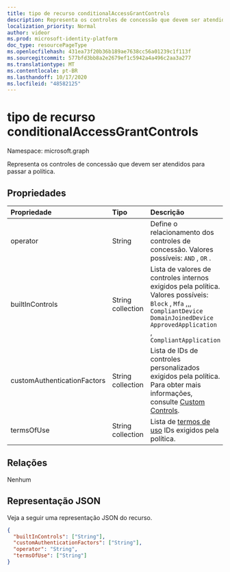 ```yaml
---
title: tipo de recurso conditionalAccessGrantControls
description: Representa os controles de concessão que devem ser atendidos para passar a política.
localization_priority: Normal
author: videor
ms.prod: microsoft-identity-platform
doc_type: resourcePageType
ms.openlocfilehash: 431ea73f20b36b189ae7638cc56a01239c1f113f
ms.sourcegitcommit: 577bfd3bb8a2e2679ef1c5942a4a496c2aa3a277
ms.translationtype: MT
ms.contentlocale: pt-BR
ms.lasthandoff: 10/17/2020
ms.locfileid: "48582125"
---
```

# <a name="conditionalaccessgrantcontrols-resource-type"></a>tipo de recurso conditionalAccessGrantControls

Namespace: microsoft.graph

Representa os controles de concessão que devem ser atendidos para passar a política.

## <a name="properties"></a>Propriedades

| Propriedade | Tipo | Descrição |
|:-------- |:---- |:----------- |
| operator | String | Define o relacionamento dos controles de concessão. Valores possíveis: `AND` , `OR` . |
| builtInControls | String collection | Lista de valores de controles internos exigidos pela política. Valores possíveis: `Block` , `Mfa` ,,, `CompliantDevice` `DomainJoinedDevice` `ApprovedApplication` , `CompliantApplication` |
| customAuthenticationFactors | String collection | Lista de IDs de controles personalizados exigidos pela política. Para obter mais informações, consulte [Custom Controls](/azure/active-directory/conditional-access/controls). |
| termsOfUse | String collection | Lista de [termos de uso](/graph/api/resources/agreement) IDs exigidos pela política. |

## <a name="relationships"></a>Relações

Nenhum

## <a name="json-representation"></a>Representação JSON

Veja a seguir uma representação JSON do recurso.

<!-- {
  "blockType": "resource",
  "optionalProperties": [
    "operator",
    "builtInControls",
    "customAuthenticationFactors",
    "termsOfUse"
  ],
  "@odata.type": "microsoft.graph.conditionalAccessGrantControls",
  "baseType": null
}-->

```json
{
  "builtInControls": ["String"],
  "customAuthenticationFactors": ["String"],
  "operator": "String",
  "termsOfUse": ["String"]
}
```

<!-- uuid: 16cd6b66-4b1a-43a1-adaf-3a886856ed98
2019-02-04 14:57:30 UTC -->
<!-- {
  "type": "#page.annotation",
  "description": "conditionalAccessGrantControls resource",
  "keywords": "",
  "section": "documentation",
  "tocPath": ""
}-->